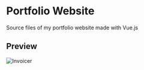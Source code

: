 # Portfolio Website

Source files of my portfolio website made with Vue.js

## Preview

![Invoicer](https://i.ibb.co/Sy2xCxK/portfolio-SS.png)




